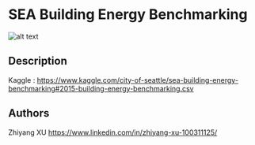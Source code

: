 # SEA Building Energy Benchmarking



![alt text](https://global-uploads.webflow.com/5a3bf6310252f900015dae82/5e903258d658d4f07463dc1d_Seattle_logo_landscape_blue-black.png)


## Description
Kaggle : https://www.kaggle.com/city-of-seattle/sea-building-energy-benchmarking#2015-building-energy-benchmarking.csv



## Authors

Zhiyang XU
https://www.linkedin.com/in/zhiyang-xu-100311125/
